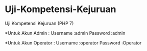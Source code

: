 # Uji-Kompetensi-Kejuruan
Uji Kompetensi Kejuruan (PHP 7)




*Untuk Akun Admin :
Username :admin
Password :admin






*Untuk Akun Operator :
Username :operator
Password :Operator
